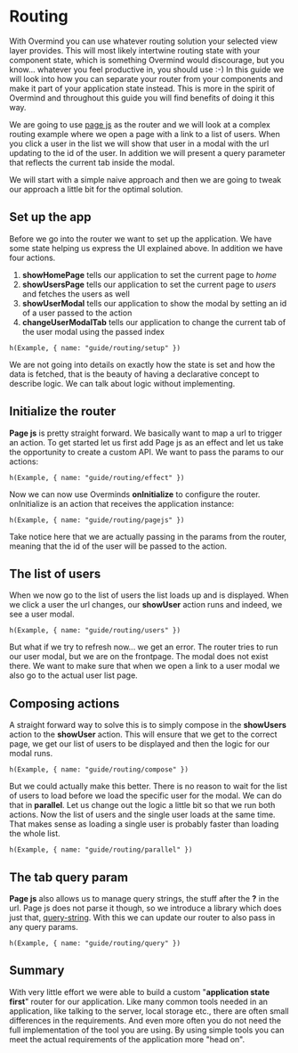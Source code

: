 # Routing

With Overmind you can use whatever routing solution your selected view layer provides. This will most likely intertwine routing state with your component state, which is something Overmind would discourage, but you know... whatever you feel productive in, you should use :-) In this guide we will look into how you can separate your router from your components and make it part of your application state instead. This is more in the spirit of Overmind and throughout this guide you will find benefits of doing it this way.

We are going to use [page js](https://www.npmjs.com/package/page) as the router and we will look at a complex routing example where we open a page with a link to a list of users. When you click a user in the list we will show that user in a modal with the url updating to the id of the user. In addition we will present a query parameter that reflects the current tab inside the modal.

We will start with a simple naive approach and then we are going to tweak our approach a little bit for the optimal solution.

## Set up the app

Before we go into the router we want to set up the application. We have some state helping us express the UI explained above. In addition we have four actions.

1. **showHomePage** tells our application to set the current page to *home*
2. **showUsersPage** tells our application to set the current page to *users* and fetches the users as well
3. **showUserModal** tells our application to show the modal by setting an id of a user passed to the action
4. **changeUserModalTab** tells our application to change the current tab of the user modal using the passed index

```marksy
h(Example, { name: "guide/routing/setup" })
```

We are not going into details on exactly how the state is set and how the data is fetched, that is the beauty of having a declarative concept to describe logic. We can talk about logic without implementing.

## Initialize the router

**Page js** is pretty straight forward. We basically want to map a url to trigger an action. To get started let us first add Page js as an effect and let us take the opportunity to create a custom API. We want to pass the params to our actions:

```marksy
h(Example, { name: "guide/routing/effect" })
```

Now we can now use Overminds **onInitialize** to configure the router. onInitialize is an action that receives the application instance:

```marksy
h(Example, { name: "guide/routing/pagejs" })
```

Take notice here that we are actually passing in the params from the router, meaning that the id of the user will be passed to the action.

## The list of users

When we now go to the list of users the list loads up and is displayed. When we click a user the url changes, our **showUser** action runs and indeed, we see a user modal.


```marksy
h(Example, { name: "guide/routing/users" })
```


But what if we try to refresh now... we get an error. The router tries to run our user modal, but we are on the frontpage. The modal does not exist there. We want to make sure that when we open a link to a user modal we also go to the actual user list page.

## Composing actions

A straight forward way to solve this is to simply compose in the **showUsers** action to the **showUser** action. This will ensure that we get to the correct page, we get our list of users to be displayed and then the logic for our modal runs.

```marksy
h(Example, { name: "guide/routing/compose" })
```

But we could actually make this better. There is no reason to wait for the list of users to load before we load the specific user for the modal. We can do that in **parallel**. Let us change out the logic a little bit so that we run both actions. Now the list of users and the single user loads at the same time. That makes sense as loading a single user is probably faster than loading the whole list.

```marksy
h(Example, { name: "guide/routing/parallel" })
```

## The tab query param

**Page js** also allows us to manage query strings, the stuff after the **?** in the url. Page js does not parse it though, so we introduce a library which does just that, [query-string](https://www.npmjs.com/package/query-string). With this we can update our router to also pass in any query params.


```marksy
h(Example, { name: "guide/routing/query" })
```

## Summary

With very little effort we were able to build a custom "**application state first**" router for our application. Like many common tools needed in an application, like talking to the server, local storage etc., there are often small differences in the requirements. And even more often you do not need the full implementation of the tool you are using. By using simple tools you can meet the actual requirements of the application more "head on".